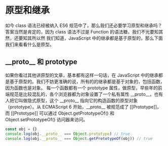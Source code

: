 # 原型和继承

如今 class 语法已经被纳入 ES6 规范中了，那么我们还必要学习原型和继承吗？
答案当然是肯定的，因为 class 语法不过是 Function 的语法糖，我们不光要知其然，还要知其所以然
我们知道，JavaScript 中的继承都是基于原型的，那么下面我们来看看什么是原型。

## \_\_proto\_\_ 和 prototype

如果你看过其他讲原型的文章，基本都有这样一句话，在 JavaScript 中的继承都是基于原型的。我们不妨更准确的说，所有的的继承都是基于对象的，包括函数，因为函数也是对象。
每一个函数都有一个 prototype 属性，做原型，早些年的前端规范是比较混乱的，各个浏览器都为对象设置了一个私有属性 \_\_proto\_\_，也有人把它叫做隐式原型，这个 \_\_proto\_\_ 指向它的构造函数的原型对象（prototype）。从 ECMAScript 6 开始，\_\_proto\_\_ 被规范成了 \[[Prototype]]，而 [[Prototype]] 可以通过 Object.getPrototypeOf() 和 Object.setPrototypeOf() 访问器来访问。

```js
const obj = {}
console.log(obj.__proto__ === Object.prototype) // true
console.log(obj.__proto__ === Object.getPrototypeOf(obj)) // true
```



